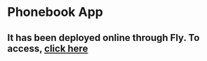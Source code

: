 # Phonebook App

## It has been deployed online through Fly. To access, [click here](shy-dawn-5084.fly.dev)